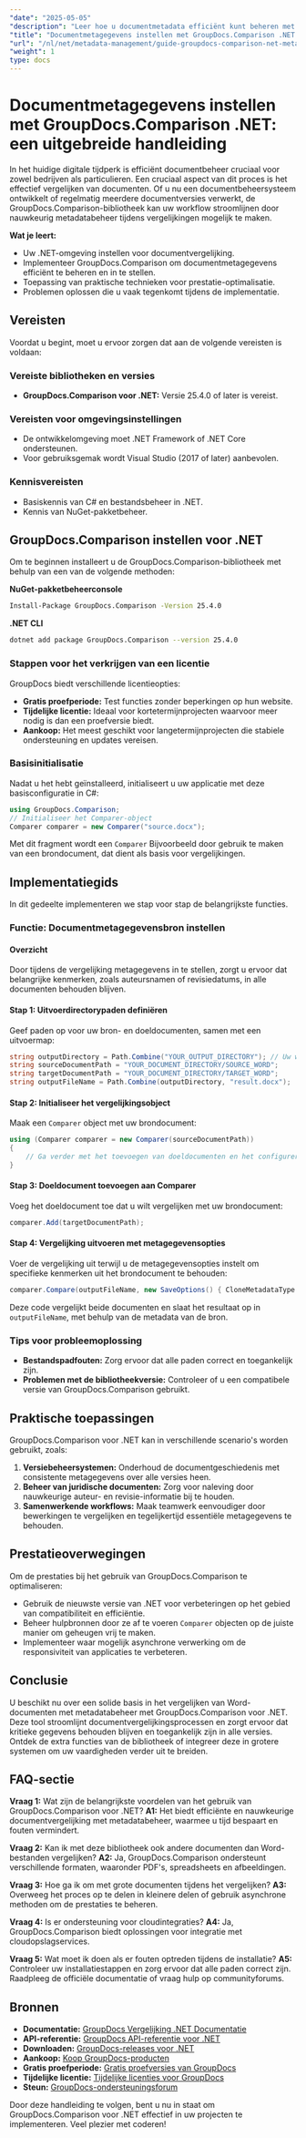 ```yaml
---
"date": "2025-05-05"
"description": "Leer hoe u documentmetadata efficiënt kunt beheren met GroupDocs.Comparison .NET. Deze handleiding behandelt installatie-, implementatie- en optimalisatietechnieken."
"title": "Documentmetagegevens instellen met GroupDocs.Comparison .NET voor efficiënt documentbeheer"
"url": "/nl/net/metadata-management/guide-groupdocs-comparison-net-metadata-setting/"
"weight": 1
type: docs
---
```

# Documentmetagegevens instellen met GroupDocs.Comparison .NET: een uitgebreide handleiding

In het huidige digitale tijdperk is efficiënt documentbeheer cruciaal voor zowel bedrijven als particulieren. Een cruciaal aspect van dit proces is het effectief vergelijken van documenten. Of u nu een documentbeheersysteem ontwikkelt of regelmatig meerdere documentversies verwerkt, de GroupDocs.Comparison-bibliotheek kan uw workflow stroomlijnen door nauwkeurig metadatabeheer tijdens vergelijkingen mogelijk te maken.

**Wat je leert:**
- Uw .NET-omgeving instellen voor documentvergelijking.
- Implementeer GroupDocs.Comparison om documentmetagegevens efficiënt te beheren en in te stellen.
- Toepassing van praktische technieken voor prestatie-optimalisatie.
- Problemen oplossen die u vaak tegenkomt tijdens de implementatie.

## Vereisten

Voordat u begint, moet u ervoor zorgen dat aan de volgende vereisten is voldaan:

### Vereiste bibliotheken en versies
- **GroupDocs.Comparison voor .NET:** Versie 25.4.0 of later is vereist.

### Vereisten voor omgevingsinstellingen
- De ontwikkelomgeving moet .NET Framework of .NET Core ondersteunen.
- Voor gebruiksgemak wordt Visual Studio (2017 of later) aanbevolen.

### Kennisvereisten
- Basiskennis van C# en bestandsbeheer in .NET.
- Kennis van NuGet-pakketbeheer.

## GroupDocs.Comparison instellen voor .NET

Om te beginnen installeert u de GroupDocs.Comparison-bibliotheek met behulp van een van de volgende methoden:

**NuGet-pakketbeheerconsole**
```bash
Install-Package GroupDocs.Comparison -Version 25.4.0
```

**.NET CLI**
```bash
dotnet add package GroupDocs.Comparison --version 25.4.0
```

### Stappen voor het verkrijgen van een licentie

GroupDocs biedt verschillende licentieopties:
- **Gratis proefperiode:** Test functies zonder beperkingen op hun website.
- **Tijdelijke licentie:** Ideaal voor kortetermijnprojecten waarvoor meer nodig is dan een proefversie biedt.
- **Aankoop:** Het meest geschikt voor langetermijnprojecten die stabiele ondersteuning en updates vereisen.

### Basisinitialisatie

Nadat u het hebt geïnstalleerd, initialiseert u uw applicatie met deze basisconfiguratie in C#:
```csharp
using GroupDocs.Comparison;
// Initialiseer het Comparer-object
Comparer comparer = new Comparer("source.docx");
```
Met dit fragment wordt een `Comparer` Bijvoorbeeld door gebruik te maken van een brondocument, dat dient als basis voor vergelijkingen.

## Implementatiegids

In dit gedeelte implementeren we stap voor stap de belangrijkste functies.

### Functie: Documentmetagegevensbron instellen

#### Overzicht
Door tijdens de vergelijking metagegevens in te stellen, zorgt u ervoor dat belangrijke kenmerken, zoals auteursnamen of revisiedatums, in alle documenten behouden blijven.

#### Stap 1: Uitvoerdirectorypaden definiëren
Geef paden op voor uw bron- en doeldocumenten, samen met een uitvoermap:
```csharp
string outputDirectory = Path.Combine("YOUR_OUTPUT_DIRECTORY"); // Uw werkelijke pad hier
string sourceDocumentPath = "YOUR_DOCUMENT_DIRECTORY/SOURCE_WORD";
string targetDocumentPath = "YOUR_DOCUMENT_DIRECTORY/TARGET_WORD";
string outputFileName = Path.Combine(outputDirectory, "result.docx");
```

#### Stap 2: Initialiseer het vergelijkingsobject
Maak een `Comparer` object met uw brondocument:
```csharp
using (Comparer comparer = new Comparer(sourceDocumentPath))
{
    // Ga verder met het toevoegen van doeldocumenten en het configureren van metagegevensopties.
}
```

#### Stap 3: Doeldocument toevoegen aan Comparer
Voeg het doeldocument toe dat u wilt vergelijken met uw brondocument:
```csharp
comparer.Add(targetDocumentPath);
```

#### Stap 4: Vergelijking uitvoeren met metagegevensopties
Voer de vergelijking uit terwijl u de metagegevensopties instelt om specifieke kenmerken uit het brondocument te behouden:
```csharp
comparer.Compare(outputFileName, new SaveOptions() { CloneMetadataType = MetadataType.Source });
```
Deze code vergelijkt beide documenten en slaat het resultaat op in `outputFileName`, met behulp van de metadata van de bron.

### Tips voor probleemoplossing
- **Bestandspadfouten:** Zorg ervoor dat alle paden correct en toegankelijk zijn.
- **Problemen met de bibliotheekversie:** Controleer of u een compatibele versie van GroupDocs.Comparison gebruikt.

## Praktische toepassingen

GroupDocs.Comparison voor .NET kan in verschillende scenario's worden gebruikt, zoals:
1. **Versiebeheersystemen:** Onderhoud de documentgeschiedenis met consistente metagegevens over alle versies heen.
2. **Beheer van juridische documenten:** Zorg voor naleving door nauwkeurige auteur- en revisie-informatie bij te houden.
3. **Samenwerkende workflows:** Maak teamwerk eenvoudiger door bewerkingen te vergelijken en tegelijkertijd essentiële metagegevens te behouden.

## Prestatieoverwegingen

Om de prestaties bij het gebruik van GroupDocs.Comparison te optimaliseren:
- Gebruik de nieuwste versie van .NET voor verbeteringen op het gebied van compatibiliteit en efficiëntie.
- Beheer hulpbronnen door ze af te voeren `Comparer` objecten op de juiste manier om geheugen vrij te maken.
- Implementeer waar mogelijk asynchrone verwerking om de responsiviteit van applicaties te verbeteren.

## Conclusie

U beschikt nu over een solide basis in het vergelijken van Word-documenten met metadatabeheer met GroupDocs.Comparison voor .NET. Deze tool stroomlijnt documentvergelijkingsprocessen en zorgt ervoor dat kritieke gegevens behouden blijven en toegankelijk zijn in alle versies. Ontdek de extra functies van de bibliotheek of integreer deze in grotere systemen om uw vaardigheden verder uit te breiden.

## FAQ-sectie

**Vraag 1:** Wat zijn de belangrijkste voordelen van het gebruik van GroupDocs.Comparison voor .NET?
**A1:** Het biedt efficiënte en nauwkeurige documentvergelijking met metadatabeheer, waarmee u tijd bespaart en fouten vermindert.

**Vraag 2:** Kan ik met deze bibliotheek ook andere documenten dan Word-bestanden vergelijken?
**A2:** Ja, GroupDocs.Comparison ondersteunt verschillende formaten, waaronder PDF's, spreadsheets en afbeeldingen.

**Vraag 3:** Hoe ga ik om met grote documenten tijdens het vergelijken?
**A3:** Overweeg het proces op te delen in kleinere delen of gebruik asynchrone methoden om de prestaties te beheren.

**Vraag 4:** Is er ondersteuning voor cloudintegraties?
**A4:** Ja, GroupDocs.Comparison biedt oplossingen voor integratie met cloudopslagservices.

**Vraag 5:** Wat moet ik doen als er fouten optreden tijdens de installatie?
**A5:** Controleer uw installatiestappen en zorg ervoor dat alle paden correct zijn. Raadpleeg de officiële documentatie of vraag hulp op communityforums.

## Bronnen
- **Documentatie:** [GroupDocs Vergelijking .NET Documentatie](https://docs.groupdocs.com/comparison/net/)
- **API-referentie:** [GroupDocs API-referentie voor .NET](https://reference.groupdocs.com/comparison/net/)
- **Downloaden:** [GroupDocs-releases voor .NET](https://releases.groupdocs.com/comparison/net/)
- **Aankoop:** [Koop GroupDocs-producten](https://purchase.groupdocs.com/buy)
- **Gratis proefperiode:** [Gratis proefversies van GroupDocs](https://releases.groupdocs.com/comparison/net/)
- **Tijdelijke licentie:** [Tijdelijke licenties voor GroupDocs](https://purchase.groupdocs.com/temporary-license/)
- **Steun:** [GroupDocs-ondersteuningsforum](https://forum.groupdocs.com/c/comparison/)

Door deze handleiding te volgen, bent u nu in staat om GroupDocs.Comparison voor .NET effectief in uw projecten te implementeren. Veel plezier met coderen!